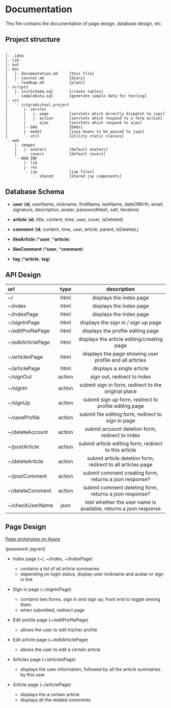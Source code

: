 # Documentation
This file contains the documentation of page design, database design, etc.

## Project structure
```
.
|- .idea
|- lib
|- out
|- doc
|   |- documentation.md     [this file]
|   |- journal.md           [diary]
|   `- roadmap.md           [plans]
|- scripts
|   |- initSchema.sql       [create tables]
|   `- sampleData.sql       [generate sample data for testing]
|- src
|   `- ictgradschool.project
|       |- servlet
|       |   |- page         [servlets which directly dispatch to jsps]
|       |   |- action       [servlets which respond to a form action]
|       |   `- ajax         [servlets which respond to ajax]
|       |- DAO              [DAOs]
|       |- model            [java beans to be passed to jsps]  
|       `- util             [utility static classes]
`- web
    |- images
    |   |- avatars          [default avatars]
    |   `- covers           [default covers]
    `- WEB-INF
        |- lib
        |- res
        `- jsp              [jsp files]
            `- shared       [shared jsp components]
```

## Database Schema
- **user**
(**id**, userName, nickname, firstName, lastName, dateOfBirth, email, signature, description, avatar, passwordHash, salt, iteration)

- **article**
(**id**, title, content, time, user, cover, isDeleted)

- **comment**
(**id**, content, time, user, article, parent, isDeleted,)

- **likeArticle**
(***user**, ***article**)

- **likeComment**
(***user**, ***comment**)

- **tag**
(***article**, **tag**)

## API Design
| url | type | description |
|:---|:---:|:---:|
| ~/ | html | displays the index page |
| ~/index | html | displays the index page |
| ~/indexPage |html| displays the index page |
| ~/signInPage |html| displays the sign in / sign up page|
| ~/editProfilePage |html| displays the profile editing page |
| ~/editArticlePage |html| displays the article editing/creating page|
| ~/articlesPage |html| displays the page showing user profile and all articles|
| ~/articlePage |html| displays a single article|
| ~/signOut |action| sign out, redirect to index|
| ~/signIn |action| submit sign in form, redirect to the original place|
| ~/signUp |action| submit sign up form, redirect to profile editing page|
| ~/saveProfile |action| submit file editing form, redirect to sign in page|
| ~/deleteAccount |action| submit account deletion form, redirect to index|
| ~/postArticle |action| submit article editing form, redirect to this article|
| ~/deleteArticle |action| submit article deletion form, redirect to all articles page|
| ~/postComment |action| submit comment creating form, returns a json response? |
| ~/deleteComment |action| submit comment deleting form, returns a json response? |
| ~/checkUserName |json| test whether the user name is available, returns a json response |

## Page Design

[Page prototypes on Axure](https://3uzaen.axshare.com/)

(password: pgcert)

- Index page (~/, ~/index, ~/indexPage)
    - contains a list of all article summaries
    - depending on login status, display user nickname and avatar or sign in link
    
- Sign in page (~/signInPage)
    - contains two forms, sign in and sign up; front end to toggle among them
    - when submitted, redirect page
    
- Edit profile page (~/editProfilePage)
    - allows the user to edit his/her profile
    
- Edit article page (~/editArticlePage)
    - allows the user to edit a certain article
    
- Articles page (~/articlesPage)
    - displays the user information, followed by all the article summaries by this user
    
- Article page (~/articlePage)
    - displays the a certain article
    - displays all the related comments
